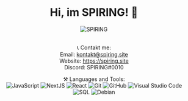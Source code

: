 <div align="center">
  <h1> Hi, im SPIRING! 👋 </h1>
  <img src="https://komarev.com/ghpvc/?username=SPIRlNG" alt="SPIRlNG" /><br/><br/>

📞 Contakt me:<br>
Email: kontakt@spiring.site    
Website: https://spiring.site  
Discord: SPIRING#0010

⚒ Languages and Tools:<br>
  ![JavaScript](https://img.shields.io/badge/-JavaScript-black?style=flat&logo=javascript) 
  ![NextJS](https://img.shields.io/badge/-NextJS-black?style=flat&logo=next.js)
  ![React](https://img.shields.io/badge/-React-black?style=flat&logo=react) 
  ![Git](https://img.shields.io/badge/-Git-black?style=flat&logo=git)
  ![GitHub](https://img.shields.io/badge/-Github-black?style=flat&logo=github)
  ![Visual Studio Code](https://img.shields.io/badge/-Visual%20Studio%20Code-black?style=flat&logo=visual-studio-code)
  ![SQL](https://img.shields.io/badge/-sql-black?style=flat&logo=mysql)
  ![Debian](https://img.shields.io/badge/-Debian-black?style=flat&logo=debian)
</div>
